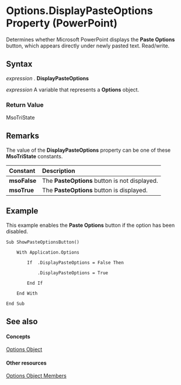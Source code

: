 
# Options.DisplayPasteOptions Property (PowerPoint)

Determines whether Microsoft PowerPoint displays the  **Paste Options** button, which appears directly under newly pasted text. Read/write.


## Syntax

 _expression_ . **DisplayPasteOptions**

 _expression_ A variable that represents a **Options** object.


### Return Value

MsoTriState


## Remarks

The value of the  **DisplayPasteOptions** property can be one of these **MsoTriState** constants.



|**Constant**|**Description**|
|:-----|:-----|
| **msoFalse**|The  **PasteOptions** button is not displayed.|
| **msoTrue**| The **PasteOptions** button is displayed.|

## Example

This example enables the  **Paste Options** button if the option has been disabled.


```
Sub ShowPasteOptionsButton()

    With Application.Options

        If  .DisplayPasteOptions = False Then

            .DisplayPasteOptions = True

        End If

    End With

End Sub
```


## See also


#### Concepts


[Options Object](c129bafc-9927-0171-769e-21649ead7dca.md)
#### Other resources


[Options Object Members](7761b711-88bb-c9c2-e5da-0d5cfbd836fc.md)
